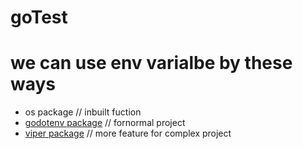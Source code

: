 # goTest

# we can use env varialbe by these ways
    
- os package            // inbuilt fuction
- [godotenv package](https://github.com/joho/godotenv)      // fornormal project
- [viper package](https://github.com/spf13/viper)         // more feature for complex project
